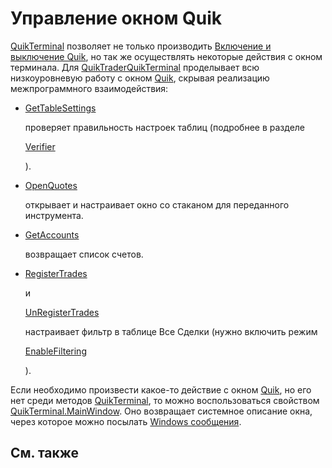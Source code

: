 # Управление окном Quik

[QuikTerminal](../api/StockSharp.Quik.QuikTerminal.html) позволяет не только производить [Включение и выключение Quik](QuikProcess.md), но так же осуществлять некоторые действия с окном терминала. Для [QuikTrader](../api/StockSharp.Quik.QuikTrader.html)[QuikTerminal](../api/StockSharp.Quik.QuikTerminal.html) проделывает всю низкоуровневую работу c окном [Quik](Quik.md), скрывая реализацию межпрограммного взаимодействия: 

- [GetTableSettings](../api/StockSharp.Quik.QuikTerminal.GetTableSettings.html)

   проверяет правильность настроек таблиц (подробнее в разделе 

  [Verifier](QuikVerifier.md)

  ). 
- [OpenQuotes](../api/StockSharp.Quik.QuikTerminal.OpenQuotes.html)

   открывает и настраивает окно со стаканом для переданного инструмента. 
- [GetAccounts](../api/StockSharp.Quik.QuikTerminal.GetAccounts.html)

   возвращает список счетов. 
- [RegisterTrades](../api/StockSharp.Quik.QuikTerminal.RegisterTrades.html)

   и 

  [UnRegisterTrades](../api/StockSharp.Quik.QuikTerminal.UnRegisterTrades.html)

   настраивает фильтр в таблице Все Сделки (нужно включить режим 

  [EnableFiltering](../api/StockSharp.Quik.QuikTerminal.EnableFiltering.html)

   ). 

Если необходимо произвести какое\-то действие с окном [Quik](Quik.md), но его нет среди методов [QuikTerminal](../api/StockSharp.Quik.QuikTerminal.html), то можно воспользоваться свойством [QuikTerminal.MainWindow](../api/StockSharp.Quik.QuikTerminal.MainWindow.html). Оно возвращает системное описание окна, через которое можно посылать [Windows сообщения](https://msdn.microsoft.com/en-us/library/ms644927(VS.85).aspx). 

## См. также
